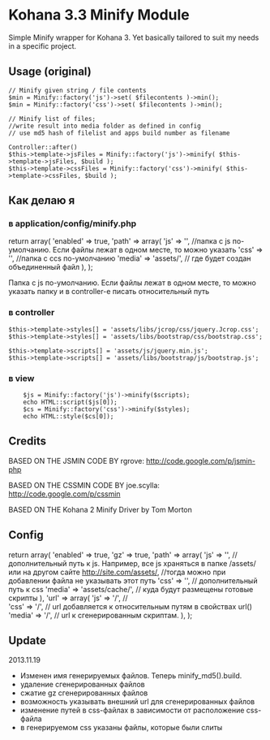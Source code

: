 # Kohana 3.3 Minify Module 

Simple Minify wrapper for Kohana 3. Yet basically tailored to suit my needs in a specific project.

## Usage (original)

    // Minify given string / file contents
    $min = Minify::factory('js')->set( $filecontents )->min();
    $min = Minify::factory('css')->set( $filecontents )->min(); 

    // Minify list of files; 
	//write result into media folder as defined in config
	// use md5 hash of filelist and apps build number as filename
	
    Controller::after()  
    $this->template->jsFiles = Minify::factory('js')->minify( $this->template->jsFiles, $build );
    $this->template->cssFiles = Minify::factory('css')->minify( $this->template->cssFiles, $build );
    
## Как делаю я
### в application/config/minify.php

return array(
	'enabled' => true,
	'path' => array(
		'js'  	=> '',  	//папка с js по-умолчанию. Если файлы лежат в одном месте, то можно указать
		'css' 	=> '',		//папка с ccs по-умолчанию
		'media' => 'assets/',	// где будет создан объединенный файл
	), 
);

Папка с js по-умолчанию. Если файлы лежат в одном месте, то можно указать папку и в controller-e писать относительный путь

### в controller
	$this->template->styles[] = 'assets/libs/jcrop/css/jquery.Jcrop.css';
	$this->template->styles[] = 'assets/libs/bootstrap/css/bootstrap.css';
        
	$this->template->scripts[] = 'assets/js/jquery.min.js';
	$this->template->scripts[] = 'assets/libs/bootstrap/js/bootstrap.js';
        
### в view
        $js = Minify::factory('js')->minify($scripts);
        echo HTML::script($js[0]);
        $cs = Minify::factory('css')->minify($styles);
        echo HTML::style($cs[0]);

## Credits

BASED ON THE JSMIN CODE BY rgrove: http://code.google.com/p/jsmin-php 

BASED ON THE CSSMIN CODE BY joe.scylla: http://code.google.com/p/cssmin

BASED ON THE Kohana 2 Minify Driver by Tom Morton 

## Config
return array(
    'enabled' => true,
    'gz' => true,
    'path' => array(
        'js' => '', // дополнительный путь к js. Например, все js храняться в папке /assets/ или на другом сайте http://site.com/assets/, 
        //тогда можно при добавлении файла не указывать этот путь
        'css' => '', // дополнительный путь к css
        'media' => 'assets/cache/', // куда будут размещены готовые скрипты
    ),
    'url' => array(
        'js' => '/', //  
        'css' => '/', // url добавляется к относительным путям в свойствах url()
        'media' => '/', // url к сгенерированным скриптам.
    ),
);

## Update
2013.11.19 
- Изменен имя генерируемых файлов. Теперь minify_md5().build.
- удаление сгенерированных файлов
- сжатие gz сгенерированных файлов
- возможность указывать внешний url для сгенерированных файлов
- изменение путей в css-файлах в зависимости от расположение css-файла
- в генерируемом css указаны файлы, которые были слиты
